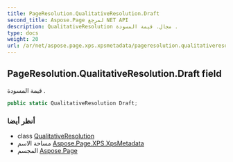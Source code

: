 ```yaml
---
title: PageResolution.QualitativeResolution.Draft
second_title: Aspose.Page لمرجع NET API
description: QualitativeResolution مجال. قيمة المسودة .
type: docs
weight: 20
url: /ar/net/aspose.page.xps.xpsmetadata/pageresolution.qualitativeresolution/draft/
---
```

## PageResolution.QualitativeResolution.Draft field

قيمة المسودة .

```csharp
public static QualitativeResolution Draft;
```

### أنظر أيضا

* class [QualitativeResolution](../)
* مساحة الاسم [Aspose.Page.XPS.XpsMetadata](../../pageresolution.qualitativeresolution/)
* المجسم [Aspose.Page](../../../)


